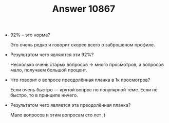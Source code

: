 ﻿---
title: "Answer 10867"
se.owner.user_id: 337540
se.owner.display_name: "Victor VosMottor"
se.owner.link: "https://ru.meta.stackoverflow.com/users/337540/victor-vosmottor"
se.answer_id: 10867
se.question_id: 10866
se.post_type: answer
se.is_accepted: False
---
<ul>
<li><p>92% – это норма?</p>
<p>Это очень редко и говорит скорее всего о заброшеном профиле.</p>
</li>
<li><p>Результатом чего являются эти 92%?</p>
<p>Несколько очень старых вопросов → много просмотров, а вопросов мало, получаем большой процент.</p>
</li>
<li><p>Что говорит о вопросе преодолённая планка в 1к просмотров?</p>
<p>Если очень быстро — крутой вопрос по популярной теме. Если не быстро, то в принципе ничего.</p>
</li>
<li><p>Результатом чего является эта преодолённая планка?</p>
<p>Мало вопросов и этим вопросам сто лет ;)</p>
</li>
</ul>

